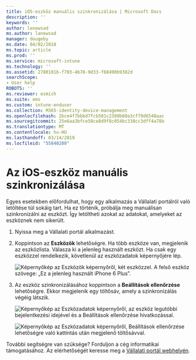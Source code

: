 ```yaml
---
title: iOS-eszköz manuális szinkronizálása | Microsoft Docs
description: ''
keywords: ''
author: lenewsad
ms.author: lanewsad
manager: dougeby
ms.date: 04/02/2018
ms.topic: article
ms.prod: ''
ms.service: microsoft-intune
ms.technology: ''
ms.assetid: 2780101b-f703-4b78-9d33-f68490b9382d
searchScope:
- User help
ROBOTS: ''
ms.reviewer: esmich
ms.suite: ems
ms.custom: intune-enduser
ms.collection: M365-identity-device-management
ms.openlocfilehash: 2bce4f7bbbd7fcb501c2380b60a3cf79d6548aac
ms.sourcegitcommit: 25e6aa3bfce58ce8d9f8c054bc338cc3dff4a78b
ms.translationtype: MT
ms.contentlocale: hu-HU
ms.lasthandoff: 03/14/2019
ms.locfileid: "55840280"
---
```

# <a name="sync-your-ios-device-manually"></a>Az iOS-eszköz manuális szinkronizálása

Egyes esetekben előfordulhat, hogy egy alkalmazás a Vállalati portálról való letöltése túl sokáig tart. Ha ez történik, próbálja meg manuálisan szinkronizálni az eszközt. Így letöltheti azokat az adatokat, amelyeket az eszköznek nem sikerült.

1. Nyissa meg a Vállalati portál alkalmazást.

2. Koppintson az **Eszközök** lehetőségre. Ha több eszköze van, megjelenik az eszközlista. Válasza ki a jelenleg használt eszközt. Ha csak egy eszközzel rendelkezik, követlenül az eszközadatok képernyőjére lép.

    ![Képernyőkép az Eszközök képernyőről, két eszközzel. A felső eszköz szövege: „Ez a jelenleg használt iPhone 6 Plus”.](/intune-user-help/media/ios_sync_1_CP_after_1804.png)

3. Az eszköz szinkronizálásához koppintson a **Beállítások ellenőrzése** lehetőségre. Ekkor megjelenik egy töltősáv, amely a szinkronizálás végéig látszik.

    ![Képernyőkép az Eszközadatok képernyőről, az eszköz legutóbbi bejelentkezési idejével és a Beállítások ellenőrzése hivatkozással.](/intune-user-help/media/ios_sync_2_CP_after_1804.png)  

   ![Képernyőkép az Eszközadatok képernyőről, Beállítások ellenőrzése lehetőségre való kattintás után megjelenő töltősávval.](/intune-user-help/media/ios_sync_3_CP-after_1804.png)

További segítségre van szüksége? Forduljon a cég informatikai támogatásához. Az elérhetőségét keresse meg a [Vállalati portál webhelyén](https://go.microsoft.com/fwlink/?linkid=2010980).

